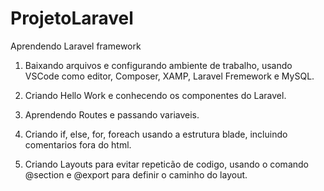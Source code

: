 # ProjetoLaravel
 Aprendendo Laravel framework

1. Baixando arquivos e configurando ambiente de trabalho, usando VSCode como editor, Composer, XAMP, Laravel Fremework e MySQL.

2. Criando Hello Work e conhecendo os componentes do Laravel.

3. Aprendendo Routes e passando variaveis.

4. Criando if, else, for, foreach usando a estrutura blade, incluindo comentarios fora do html.

5. Criando Layouts para evitar repeticão de codigo, usando o comando @section e @export para definir o caminho do layout.